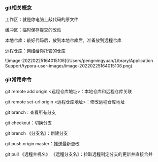 ### git相关概念

工作区：就是你电脑上敲代码的原文件

缓冲区：临时保存提交的改动

本地仓库：敲好代码后，放到本地仓库后，准备放到远程仓库

远程仓库：网络给你托管的仓库

 ![image-20220225164015106](/Users/pengmingyuan/Library/Application Support/typora-user-images/image-20220225164015106.png)



### git常用命令

git remote add origin <远程仓库地址>：本地仓库和远程仓库关联

git remote set-url origin  <远程仓库地址>：修改远程仓库地址

git branch：查看所有分支

git checkout：切换分支

git branch 《分支名》：新建分支

git push origin master：推送最新更改

git pull 《远程主机名》 《远程分支名》：拉取远程制定分支的更新并直接合并
